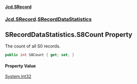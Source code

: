 #### [Jcd.SRecord](index.md 'index')
### [Jcd.SRecord](Jcd.SRecord.md 'Jcd.SRecord').[SRecordDataStatistics](Jcd.SRecord.SRecordDataStatistics.md 'Jcd.SRecord.SRecordDataStatistics')

## SRecordDataStatistics.S8Count Property

The count of all S0 records.

```csharp
public int S8Count { get; set; }
```

#### Property Value
[System.Int32](https://docs.microsoft.com/en-us/dotnet/api/System.Int32 'System.Int32')